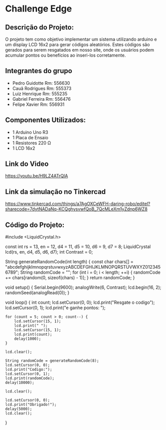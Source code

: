 # Challenge Edge

## Descrição do Projeto:
O projeto tem como objetivo implementar um sistema utilizando arduino e um display LCD 16x2 para gerar códigos aleatórios. Estes códigos são gerados para serem resgatados em nosso site, onde os usuários podem acumular pontos ou benefícios ao inseri-los corretamente.

## Integrantes do grupo
- Pedro Guidotte Rm: 556630
- Cauã Rodrigues Rm: 555373
- Luiz Henrique Rm: 555235 
- Gabriel Ferreira Rm: 556476
- Felipe Xavier Rm: 556931

## Componentes Utilizados:
- 1 Arduino Uno R3
- 1 Placa de Ensaio
- 1 Resistores 220 Ω
- 1 LCD 16x2

## Link do Video
https://youtu.be/H9LZ4ATrQlA

## Link da simulação no Tinkercad
https://www.tinkercad.com/things/a7AgOXCeWFH-daring-robo/editel?sharecode=7dytNADaNq-KCQghysvwfQoB_7QcMLeXm1yZdnp6WZ8

## Código do Projeto:

#include <LiquidCrystal.h>

const int rs = 13, en = 12, d4 = 11, d5 = 10, d6 = 9, d7 = 8;
LiquidCrystal lcd(rs, en, d4, d5, d6, d7);
int Contrast = 0;

String generateRandomCode(int length) {
    const char chars[] = "abcdefghijklmnopqrstuvwxyzABCDEFGHIJKLMNOPQRSTUVWXYZ0123456789";
    String randomCode = "";
    for (int i = 0; i < length; ++i) {
        randomCode += chars[random(0, sizeof(chars) - 1)];
    }
    return randomCode;
}

void setup() {
    Serial.begin(9600);
    analogWrite(6, Contrast);
    lcd.begin(16, 2);
    randomSeed(analogRead(0)); 
}

void loop() {
    int count;
    lcd.setCursor(0, 0);
    lcd.print("Resgate o codigo");
    lcd.setCursor(0, 1);
    lcd.print("e ganhe pontos: ");

    for (count = 5; count > 0; count--) {
        lcd.setCursor(15, 1); 
        lcd.print(" "); 
        lcd.setCursor(15, 1);
        lcd.print(count);
        delay(1000);
    }

    lcd.clear();

    String randomCode = generateRandomCode(8);
    lcd.setCursor(0, 0);
    lcd.print("Codigo:");
    lcd.setCursor(0, 1);
    lcd.print(randomCode);
    delay(10000); 

    lcd.clear();

    lcd.setCursor(0, 0);
    lcd.print("Obrigado!");
    delay(5000);
    lcd.clear();
}

